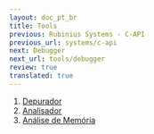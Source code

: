 ```yaml
---
layout: doc_pt_br
title: Tools
previous: Rubinius Systems - C-API
previous_url: systems/c-api
next: Debugger
next_url: tools/debugger
review: true
translated: true
---
```


1. [Depurador](/doc/pt-br/tools/debugger/)
1. [Analisador](/doc/pt-br/tools/profiler/)
1. [Análise de Memória](/doc/pt-br/tools/memory-analysis/)

